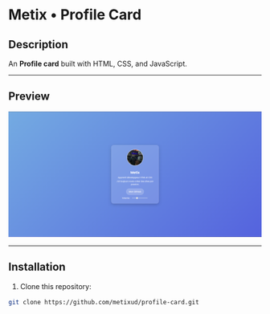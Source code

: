 # Metix • Profile Card

## Description

An **Profile card** built with HTML, CSS, and JavaScript.

---

## Preview

![Project Preview](screenshot.png)  

---

## Installation

1. Clone this repository:  
```bash
git clone https://github.com/metixud/profile-card.git
